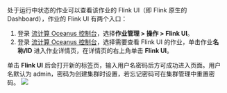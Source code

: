 处于运行中状态的作业可以查看该作业的 Flink UI（即 Flink 原生的 Dashboard），作业的 Flink UI 有两个入口：
1. 登录 [流计算 Oceanus 控制台](https://console.cloud.tencent.com/oceanus)，选择**作业管理 > 操作 > Flink UI**。
2. 登录 [流计算 Oceanus 控制台](https://console.cloud.tencent.com/oceanus)，选择需要查看 Flink UI 的作业，单击作业**名称/ID** 进入作业详情页，在详情页的右上角单击 **Flink UI**。

单击 **Flink UI** 后会打开新的标签页，输入用户名密码后方可成功进入页面。用户名默认为 admin，密码为创建集群时设置，若忘记密码可在集群管理中重置密码。
![](https://qcloudimg.tencent-cloud.cn/raw/781b6c719db0466a45d17d638c52c0e8.png)
